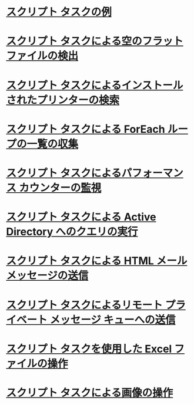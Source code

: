 # [スクリプト タスクの例](script-task-examples.md)
# [スクリプト タスクによる空のフラット ファイルの検出](detecting-an-empty-flat-file-with-the-script-task.md)
# [スクリプト タスクによるインストールされたプリンターの検索](finding-installed-printers-with-the-script-task.md)
# [スクリプト タスクによる ForEach ループの一覧の収集](gathering-a-list-for-the-foreach-loop-with-the-script-task.md)
# [スクリプト タスクによるパフォーマンス カウンターの監視](monitoring-performance-counters-with-the-script-task.md)
# [スクリプト タスクによる Active Directory へのクエリの実行](querying-the-active-directory-with-the-script-task.md)
# [スクリプト タスクによる HTML メール メッセージの送信](sending-an-html-mail-message-with-the-script-task.md)
# [スクリプト タスクによるリモート プライベート メッセージ キューへの送信](sending-to-a-remote-private-message-queue-with-the-script-task.md)
# [スクリプト タスクを使用した Excel ファイルの操作](working-with-excel-files-with-the-script-task.md)
# [スクリプト タスクによる画像の操作](working-with-images-with-the-script-task.md)
